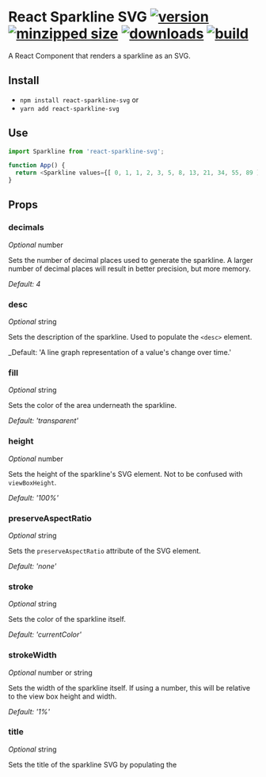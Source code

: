 # React Sparkline SVG  [![version](https://img.shields.io/npm/v/react-sparkline-svg.svg)](https://www.npmjs.com/package/react-sparkline-svg) [![minzipped size](https://img.shields.io/bundlephobia/minzip/react-sparkline-svg.svg)](https://www.npmjs.com/package/react-sparkline-svg) [![downloads](https://img.shields.io/npm/dt/react-sparkline-svg.svg)](https://www.npmjs.com/package/react-sparkline-svg) [![build](https://api.travis-ci.com/CharlesStover/react-sparkline-svg.svg)](https://travis-ci.com/CharlesStover/react-sparkline-svg/)

A React Component that renders a sparkline as an SVG.

## Install

* `npm install react-sparkline-svg` or
* `yarn add react-sparkline-svg`

## Use

```JavaScript
import Sparkline from 'react-sparkline-svg';

function App() {
  return <Sparkline values={[ 0, 1, 1, 2, 3, 5, 8, 13, 21, 34, 55, 89 ]} />;
}
```

## Props

### decimals

_Optional_ number

Sets the number of decimal places used to generate the sparkline. A larger
number of decimal places will result in better precision, but more memory.

_Default: 4_

### desc

_Optional_ string

Sets the description of the sparkline. Used to populate the `<desc>` element.

_Default: 'A line graph representation of a value\'s change over time.'

### fill

_Optional_ string

Sets the color of the area underneath the sparkline.

_Default: 'transparent'_

### height

_Optional_ number

Sets the height of the sparkline's SVG element. Not to be confused with
`viewBoxHeight`.

_Default: '100%'_

### preserveAspectRatio

_Optional_ string

Sets the `preserveAspectRatio` attribute of the SVG element.

_Default: 'none'_

### stroke

_Optional_ string

Sets the color of the sparkline itself.

_Default: 'currentColor'_

### strokeWidth

_Optional_ number or string

Sets the width of the sparkline itself. If using a number, this will be
relative to the view box height and width.

_Default: '1%'_

### title

_Optional_ string

Sets the title of the sparkline SVG by populating the <title> element. This
is useful for accessibility purposes and often appears as a tooltip, similar
to the title attribute on an anchor tag.

_Default: 'Sparkline'_

### values

_Required_ array of numbers

Sets the values used to generate the sparkline.

### viewBoxHeight

_Optional_ number

Sets the height of the sparkline's view box. Not to be confused with
`height`. The sparkline will always stretch to fit the view box.

_Default: 100_

### viewBoxWidth

_Optional_ number

Sets the width of the sparkline's view box. Not to be confused with `width`.
The sparkline will always stretch to fit the view box.

_Default: 100_

### width

_Optional_ string

Sets the width of the sparkline's SVG element. Not to be confused with
`viewBoxWidth`.

_Default: '100%'_

## Sponsor 💗

If you are a fan of this project, you may
[become a sponsor](https://github.com/sponsors/CharlesStover)
via GitHub's Sponsors Program.
